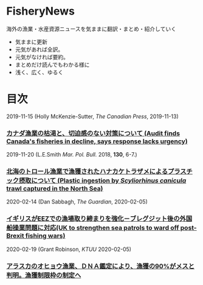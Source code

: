 # FisheryNews
海外の漁業・水産資源ニュースを気ままに翻訳・まとめ・紹介していく

 - 気ままに更新
 - 元気があれば全訳。
 - 元気がなければ要約。
 - まとめだけ読んでもわかる様に
 - 浅く、広く、ゆるく

# 目次
2019-11-15 (Holly McKenzie-Sutter, *The Canadian Press*, 2019-11-13)
### [カナダ漁業の枯渇と、切迫感のない対策について (Audit finds Canada's fisheries in decline, says response lacks urgency)](20191115Canada.md)

2019-11-20 (L.E.Smith *Mar. Pol. Bull.* 2018, **130**, 6-7.)
### [北海のトロール漁業で漁獲されたハナカケトラザメによるプラスチック摂取について (Plastic ingestion by *Scyliorhinus canicula* trawl captured in the North Sea) ](hanakake.md)

2020-02-14 (Dan Sabbagh, *The Guardian*, 2020-02-05)
### [イギリスがEEZでの漁場取り締まりを強化－ブレグジット後の外国船操業問題に対応(UK to strengthen sea patrols to ward off post-Brexit fishing wars)](ukseapatrol.md)

2020-02-19 (Grant Robinson, *KTUU* 2020-02-05)
### [アラスカのオヒョウ漁業、ＤＮＡ鑑定により、漁獲の90%がメスと判明。漁獲制限枠の制定へ](halibut.md)
